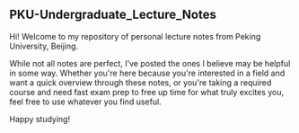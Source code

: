 ## PKU-Undergraduate_Lecture_Notes

Hi! Welcome to my repository of personal lecture notes from Peking University, Beijing.

While not all notes are perfect, I’ve posted the ones I believe may be helpful in some way. Whether you're here because you're interested in a field and want a quick overview through these notes, or you're taking a required course and need fast exam prep to free up time for what truly excites you, feel free to use whatever you find useful.

Happy studying!

